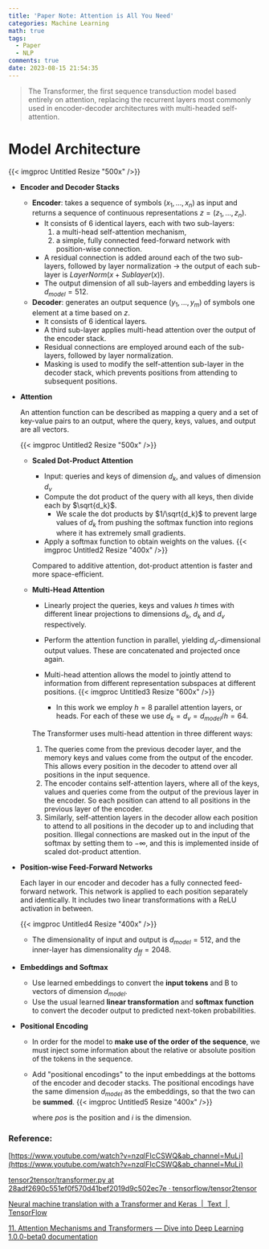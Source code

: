 ```yaml
---
title: 'Paper Note: Attention is All You Need'
categories: Machine Learning
math: true
tags:
  - Paper
  - NLP
comments: true
date: 2023-08-15 21:54:35
---
```


> The Transformer, the first sequence transduction model based entirely on attention, replacing the recurrent layers most commonly used in encoder-decoder architectures with multi-headed self-attention.

<!--more-->


# Model Architecture

{{< imgproc Untitled Resize "500x" />}}

- **Encoder and Decoder Stacks**
    - **Encoder**: takes a sequence of symbols $(x_1,…,x_n)$ as input and returns a sequence of continuous representations $z = (z_1,…,z_n)$.
        - It consists of 6 identical layers, each with two sub-layers:
            1. a multi-head self-attention mechanism,
            2. a simple, fully connected feed-forward network with position-wise connection.
        - A residual connection is added around each of the two sub-layers, followed by layer normalization → the output of each sub-layer is $LayerNorm(x + Sublayer(x))$.
        - The output dimension of all sub-layers and embedding layers is $d_{model} = 512$.
    - **Decoder**: generates an output sequence $(y_1,…, y_m)$ of symbols one element at a time based on $z$.
        - It consists of 6 identical layers.
        - A third sub-layer applies multi-head attention over the output of the encoder stack.
        - Residual connections are employed around each of the sub-layers, followed by layer normalization.
        - Masking is used to modify the self-attention sub-layer in the decoder stack, which prevents positions from attending to subsequent positions.
- **Attention**
    
    An attention function can be described as mapping a query and a set of key-value pairs to an output, where the query, keys, values, and output are all vectors.
    
    {{< imgproc Untitled2 Resize "500x" />}}


    - **Scaled Dot-Product Attention**
        - Input: queries and keys of dimension $d_k$, and values of dimension $d_v$
        - Compute the dot product of the query with all keys, then divide each by  $\sqrt{d_k}$.
            - We scale the dot products by $1/\sqrt{d_k}$ to prevent large values of $d_k$ from pushing the softmax function into regions where it has extremely small gradients.
        - Apply a softmax function to obtain weights on the values.
            {{< imgproc Untitled2 Resize "400x" />}}

            
            
        
        Compared to additive attention, dot-product attention is faster and more space-efficient.
        
    - **Multi-Head Attention**
        - Linearly project the queries, keys and values $h$ times with different linear projections to dimensions $d_k$, $d_k$ and $d_v$ respectively.
        - Perform the attention function in parallel, yielding $d_v$-dimensional output values. These are concatenated and projected once again.
        - Multi-head attention allows the model to jointly attend to information from different representation subspaces at different positions.
           {{< imgproc Untitled3 Resize "600x" />}}

            
            - In this work we employ $h = 8$ parallel attention layers, or heads. For each of these we use $d_k = d_v = d_{model}/h = 64$.
        
        The Transformer uses multi-head attention in three different ways:
        
        1. The queries come from the previous decoder layer, and the memory keys and values come from the output of the encoder. This allows every position in the decoder to attend over all positions in the input sequence.
        2. The encoder contains self-attention layers, where all of the keys, values and queries come from the output of the previous layer in the encoder. So each position can attend to all positions in the previous layer of the encoder.
        3. Similarly, self-attention layers in the decoder allow each position to attend to all positions in the decoder up to and including that position. Illegal connections are masked out in the input of the softmax by setting them to −∞, and this is implemented inside of scaled dot-product attention.
        
- **Position-wise Feed-Forward Networks**
    
    Each layer in our encoder and decoder has a fully connected feed-forward network. This network is applied to each position separately and identically. It includes two linear transformations with a ReLU activation in between.
    
    {{< imgproc Untitled4 Resize "400x" />}}

    
    - The dimensionality of input and output is $d_{model} = 512$, and the inner-layer has dimensionality $d_{ff} =2048$.
    
- **Embeddings and Softmax**
    - Use learned embeddings to convert the **input tokens** and B to vectors of dimension $d_{model}$.
    - Use the usual learned **linear transformation** and **softmax function** to convert the decoder output to predicted next-token probabilities.

- **Positional Encoding**
    - In order for the model to **make use of the order of the sequence**, we must inject some information about the relative or absolute position of the tokens in the sequence.
    - Add "positional encodings" to the input embeddings at the bottoms of the encoder and decoder stacks. The positional encodings have the same dimension $d_{model}$ as the embeddings, so that the two can be **summed**.
            {{< imgproc Untitled5 Resize "400x" />}}


        
        where $pos$ is the position and  $i$ is the dimension.



### Reference:

[https://www.youtube.com/watch?v=nzqlFIcCSWQ&ab_channel=MuLi](https://www.youtube.com/watch?v=nzqlFIcCSWQ&ab_channel=MuLi)

[tensor2tensor/transformer.py at 28adf2690c551ef0f570d41bef2019d9c502ec7e · tensorflow/tensor2tensor](https://github.com/tensorflow/tensor2tensor/blob/28adf2690c551ef0f570d41bef2019d9c502ec7e/tensor2tensor/models/transformer.py)

[Neural machine translation with a Transformer and Keras  |  Text  |  TensorFlow](https://www.tensorflow.org/text/tutorials/transformer#define_the_components)

[11. Attention Mechanisms and Transformers — Dive into Deep Learning 1.0.0-beta0 documentation](https://d2l.ai/chapter_attention-mechanisms-and-transformers/index.html)
